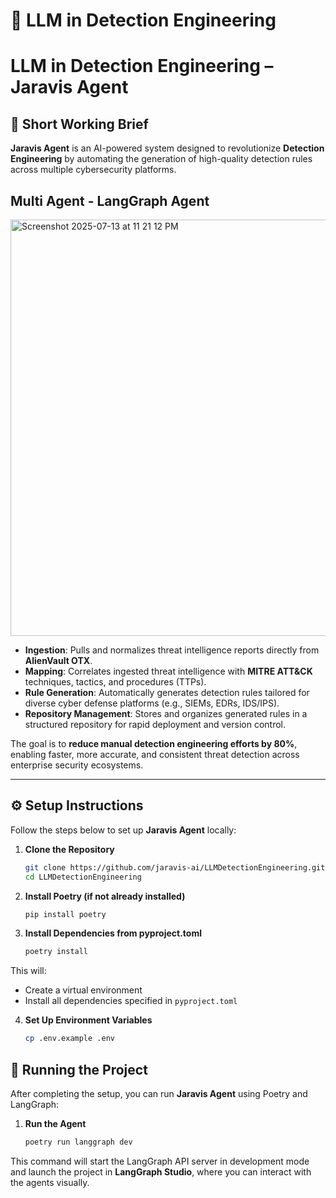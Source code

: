# 🔬 LLM in Detection Engineering 
# LLM in Detection Engineering – Jaravis Agent

## 🔎 Short Working Brief

**Jaravis Agent** is an AI-powered system designed to revolutionize **Detection Engineering** by automating the generation of high-quality detection rules across multiple cybersecurity platforms.

## Multi Agent - LangGraph Agent 

<img width="817" height="666" alt="Screenshot 2025-07-13 at 11 21 12 PM" src="https://github.com/yourusername/yourrepository/blob/main/assets/screenshot.png?raw=true" />

- **Ingestion**: Pulls and normalizes threat intelligence reports directly from **AlienVault OTX**.
- **Mapping**: Correlates ingested threat intelligence with **MITRE ATT&CK** techniques, tactics, and procedures (TTPs).
- **Rule Generation**: Automatically generates detection rules tailored for diverse cyber defense platforms (e.g., SIEMs, EDRs, IDS/IPS).
- **Repository Management**: Stores and organizes generated rules in a structured repository for rapid deployment and version control.

The goal is to **reduce manual detection engineering efforts by 80%**, enabling faster, more accurate, and consistent threat detection across enterprise security ecosystems.

---

## ⚙️ Setup Instructions

Follow the steps below to set up **Jaravis Agent** locally:

1. **Clone the Repository**
   ```bash
   git clone https://github.com/jaravis-ai/LLMDetectionEngineering.git
   cd LLMDetectionEngineering

2. **Install Poetry (if not already installed)**
   ```bash
   pip install poetry

3. **Install Dependencies from pyproject.toml**
   ```bash
   poetry install

This will:
- Create a virtual environment
- Install all dependencies specified in `pyproject.toml`

4. **Set Up Environment Variables**
   ```bash
   cp .env.example .env

## 🚀 Running the Project

After completing the setup, you can run **Jaravis Agent** using Poetry and LangGraph:

1. **Run the Agent**
   ```bash
   poetry run langgraph dev

This command will start the LangGraph API server in development mode 
and launch the project in **LangGraph Studio**, 
where you can interact with the agents visually.






